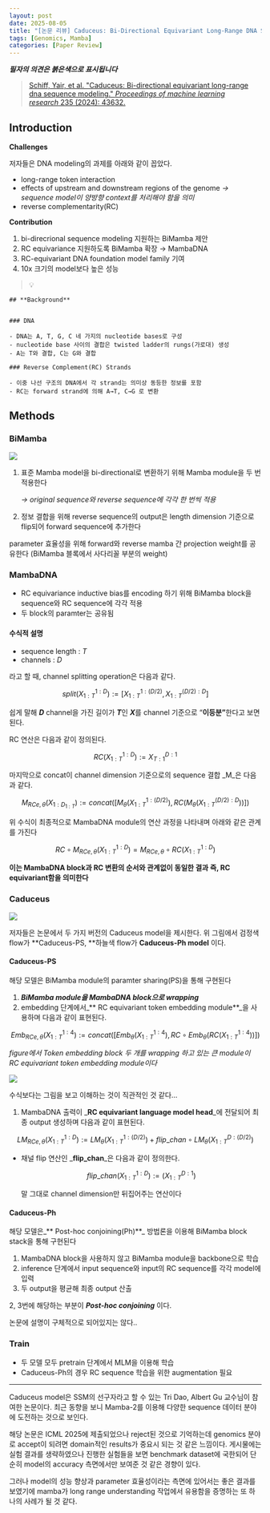 ```yaml
---
layout: post
date: 2025-08-05
title: "[논문 리뷰] Caduceus: Bi-Directional Equivariant Long-Range DNA Sequence Modeling"
tags: [Genomics, Mamba]
categories: [Paper Review]
---
```


<span class="notion-red">_**필자의 의견은 붉은색으로 표시됩니다**_</span>


> [Schiff, Yair, et al. "Caduceus: Bi-directional equivariant long-range dna sequence modeling." ](https://pmc.ncbi.nlm.nih.gov/articles/PMC12189541/)[_Proceedings of machine learning research_](https://pmc.ncbi.nlm.nih.gov/articles/PMC12189541/)[ 235 (2024): 43632.](https://pmc.ncbi.nlm.nih.gov/articles/PMC12189541/)



## Introduction


**Challenges**


저자들은 DNA modeling의 과제를 아래와 같이 꼽았다.

- long-range token interaction
- effects of upstream and downstream regions of the genome 
_→ sequence model이 양방향 context를 처리해야 함을 의미_
- reverse complementarity(RC)

**Contribution**

1. bi-direcrional sequence modeling 지원하는 BiMamba 제안
1. RC equivariance 지원하도록 BiMamba 확장 → MambaDNA
1. RC-equivariant DNA foundation model family 기여
1. 10x 크기의 model보다 높은 성능

> 💡 


	## **Background**


	### DNA

	- DNA는 A, T, G, C 네 가지의 nucleotide bases로 구성
	- nucleotide base 사이의 결합은 twisted ladder의 rungs(가로대) 생성
	- A는 T와 결합, C는 G와 결합

	### Reverse Complement(RC) Strands

	- 이중 나선 구조의 DNA에서 각 strand는 의미상 동등한 정보를 포함
	- RC는 forward strand에 의해 A→T, C→G 로 변환


## Methods



### BiMamba


![](https://prod-files-secure.s3.us-west-2.amazonaws.com/542b861c-36a8-4051-84e5-8804b6728dba/2c247d59-7815-4980-99f0-8f0d21f445a7/image.png?X-Amz-Algorithm=AWS4-HMAC-SHA256&X-Amz-Content-Sha256=UNSIGNED-PAYLOAD&X-Amz-Credential=ASIAZI2LB466Y3A3WX3V%2F20250910%2Fus-west-2%2Fs3%2Faws4_request&X-Amz-Date=20250910T190055Z&X-Amz-Expires=3600&X-Amz-Security-Token=IQoJb3JpZ2luX2VjEIr%2F%2F%2F%2F%2F%2F%2F%2F%2F%2FwEaCXVzLXdlc3QtMiJGMEQCICAFgwuuEPMqwi2vWlqSjjFtC6IlfogNSKQ7fMojqqtAAiAkN%2Bs9U2UZsCDYfsXKIqMGj2a2ee9gQDgjsAwYHzbGpyqIBAjz%2F%2F%2F%2F%2F%2F%2F%2F%2F%2F8BEAAaDDYzNzQyMzE4MzgwNSIM0Ai9i2jPBTl%2F6bv9KtwDWGPO06t1XNc1B9lp8NrlSud9dTBIKLzPvG4BfLA85zC8mvq10mrfusr9L%2BeCTkgb6IoCHwC42pZjGo5ROfFIPTH8g%2FtkENSk%2BAcW2aagkh0wjRjkSz8hOblo42%2BQ7rKpN80cVryrLDGeWi2bFqu9O1Sy5Pg3Bqw%2F1jb6TFokmie5G1NXWJoh%2FPdyOMjISihKBVymBaKmyhjrHiPkDLgqsdYUEcD1t8tRYN7fK1%2BLbrYw2V14XqEfgVHlQLBvjr1UgXnLtBuLNmBkLr%2F0elpVD0Sx08MTuclBbgISiu%2F8%2BtDmQY8mKEOBOresjpaZ7tjF5Y0fgt4yLtot7Efxg4jPGXGSjBU4B9tgWdyknDEsaj%2BqUr%2Fp%2FmhSFZNJOFP8iDyFmk7qenoDPtrV9dD0ZzmyOVlb2Wn6IUL3umDgxObDU%2F8A8qcwC6KG%2BNTPEPIoMxytLeh3HIVw0BoKR%2BcI9F%2BZh5l6isew92pZInUrb8iBa89Ly%2BRs%2FwtehsBdUNMFz8fcpIgX6xJY7WAisXUkeSkwg0gQOe%2BwlRVj9rVhr9Klki9SCUGdsCqQxCluNiYhM2zi7NQGLUrLEHa%2BYfvMcVUSWeuZPRNpOAuezB61ouB8T3lGaOuPMEc%2BDzIE5NkwruyGxgY6pgH06TkjNvVk9Wo2eFDmz95aMeUUSvzLWYwQMQg2xdEwDxLaTm4%2BfDmM66PcGfj%2FtbGfOgwIvMK3V8%2FxVslUwmGvJ3On6qOAHhqnWX1TuK%2FGR4DnOE598JAhyWeRGfUxdhQKGtUaLCdtpgU470erEjRTWnWGMVdsLxXjbohnLJCn4f2TzpxcmY1XxcaWa4KntuLEVqOH2otP%2B6g33E9%2FwxYvBXbCHHyk&X-Amz-Signature=a03c55221f0147af1c08f17f9e1ba95113ac88a2a06588d3306aa9d4b3fb2aec&X-Amz-SignedHeaders=host&x-amz-checksum-mode=ENABLED&x-id=GetObject)

1. 표준 Mamba model을 bi-directional로 변환하기 위해 Mamba module을 두 번 적용한다

	_→ original sequence와 reverse sequence에 각각 한 번씩 적용_

1. 정보 결합을 위해 reverse sequence의 output은 length dimension 기준으로 flip되어 forward sequence에 추가한다

parameter 효율성을 위해 forward와 reverse mamba 간 projection weight를 공유한다 (BiMamba 블록에서 사다리꼴 부분의 weight)



### MambaDNA

- RC equivariance inductive bias를 encoding 하기 위해 BiMamba block을 sequence와 RC sequence에 각각 적용
- 두 block의 paramter는 공유됨


#### 수식적 설명

- sequence length : _T_
- channels : _D_

라고 할 때,  channel splitting operation은 다음과 같다.


$$
split(X^{1:D}_{1:T}):=[X^{1:(D/2)}_{1:T},X^{(D/2):D}_{1:T}]
$$


<span class="notion-red">쉽게 말해 </span><span class="notion-red">_**D**_</span><span class="notion-red"> channel을 가진 길이가 </span><span class="notion-red">_**T**_</span><span class="notion-red">인 </span><span class="notion-red">_**X**_</span><span class="notion-red">를 channel 기준으로 “</span><span class="notion-red">**이등분”**</span><span class="notion-red">한다고 보면 된다.</span>


RC 연산은 다음과 같이 정의된다.


$$
RC(X^{1:D}_{1:T}):=X^{D:1}_{T:1}
$$


마지막으로 concat이 channel dimension 기준으로의 sequence 결합 _M_은 다음과 같다.


$$
M_{RCe,\theta}(X_{1:D_{1:T}}):=concat([M_{\theta}(X^{1:(D/2)}_{1:T}),RC(M_{\theta}(X^{(D/2):D}_{1:T}))])
$$


위 수식이 최종적으로 MambaDNA module의 연산 과정을 나타내며 아래와 같은 관계를 가진다


$$
RC\circ M_{RCe,\theta}(X^{1:D}_{1:T}) = M_{RCe,\theta} \circ RC(X^{1:D}_{1:T})
$$


**이는 MambaDNA block과 RC 변환의 순서와 관계없이 동일한 결과 즉, RC equivariant함을 의미한다**



### Caduceus


![](https://prod-files-secure.s3.us-west-2.amazonaws.com/542b861c-36a8-4051-84e5-8804b6728dba/f94a60d7-8145-473b-aef9-7c68d3ec604a/image.png?X-Amz-Algorithm=AWS4-HMAC-SHA256&X-Amz-Content-Sha256=UNSIGNED-PAYLOAD&X-Amz-Credential=ASIAZI2LB466Y3A3WX3V%2F20250910%2Fus-west-2%2Fs3%2Faws4_request&X-Amz-Date=20250910T190055Z&X-Amz-Expires=3600&X-Amz-Security-Token=IQoJb3JpZ2luX2VjEIr%2F%2F%2F%2F%2F%2F%2F%2F%2F%2FwEaCXVzLXdlc3QtMiJGMEQCICAFgwuuEPMqwi2vWlqSjjFtC6IlfogNSKQ7fMojqqtAAiAkN%2Bs9U2UZsCDYfsXKIqMGj2a2ee9gQDgjsAwYHzbGpyqIBAjz%2F%2F%2F%2F%2F%2F%2F%2F%2F%2F8BEAAaDDYzNzQyMzE4MzgwNSIM0Ai9i2jPBTl%2F6bv9KtwDWGPO06t1XNc1B9lp8NrlSud9dTBIKLzPvG4BfLA85zC8mvq10mrfusr9L%2BeCTkgb6IoCHwC42pZjGo5ROfFIPTH8g%2FtkENSk%2BAcW2aagkh0wjRjkSz8hOblo42%2BQ7rKpN80cVryrLDGeWi2bFqu9O1Sy5Pg3Bqw%2F1jb6TFokmie5G1NXWJoh%2FPdyOMjISihKBVymBaKmyhjrHiPkDLgqsdYUEcD1t8tRYN7fK1%2BLbrYw2V14XqEfgVHlQLBvjr1UgXnLtBuLNmBkLr%2F0elpVD0Sx08MTuclBbgISiu%2F8%2BtDmQY8mKEOBOresjpaZ7tjF5Y0fgt4yLtot7Efxg4jPGXGSjBU4B9tgWdyknDEsaj%2BqUr%2Fp%2FmhSFZNJOFP8iDyFmk7qenoDPtrV9dD0ZzmyOVlb2Wn6IUL3umDgxObDU%2F8A8qcwC6KG%2BNTPEPIoMxytLeh3HIVw0BoKR%2BcI9F%2BZh5l6isew92pZInUrb8iBa89Ly%2BRs%2FwtehsBdUNMFz8fcpIgX6xJY7WAisXUkeSkwg0gQOe%2BwlRVj9rVhr9Klki9SCUGdsCqQxCluNiYhM2zi7NQGLUrLEHa%2BYfvMcVUSWeuZPRNpOAuezB61ouB8T3lGaOuPMEc%2BDzIE5NkwruyGxgY6pgH06TkjNvVk9Wo2eFDmz95aMeUUSvzLWYwQMQg2xdEwDxLaTm4%2BfDmM66PcGfj%2FtbGfOgwIvMK3V8%2FxVslUwmGvJ3On6qOAHhqnWX1TuK%2FGR4DnOE598JAhyWeRGfUxdhQKGtUaLCdtpgU470erEjRTWnWGMVdsLxXjbohnLJCn4f2TzpxcmY1XxcaWa4KntuLEVqOH2otP%2B6g33E9%2FwxYvBXbCHHyk&X-Amz-Signature=7d5a6b5d6586d6565eb5abd582d21f69896ab68a3f3ce78be7522dc63951a01d&X-Amz-SignedHeaders=host&x-amz-checksum-mode=ENABLED&x-id=GetObject)


저자들은 논문에서 두 가지 버전의 Caduceus model을 제시한다. 위 그림에서 검정색 flow가 **Caduceus-PS, **하늘색 flow가 **Caduceus-Ph model** 이다.



#### Caduceus-PS


해당 모델은 BiMamba module의 paramter sharing(PS)을 통해 구현된다

1. _**BiMamba module을 MambaDNA block으로 wrapping**_
1. embedding 단계에서_** RC equivariant token embedding module**_을 사용하며 다음과 같이 표현된다.

$$
Emb_{RCe,\theta}(X^{1:4}_{1:T}):=concat([Emb_{\theta}(X^{1:4}_{1:T}),RC \circ Emb_{\theta}(RC(X^{1:4}_{1:T}))])
$$


_figure에서 Token embedding block 두 개를 wrapping 하고 있는 큰 module이 RC equivariant token embedding module이다_


![](https://prod-files-secure.s3.us-west-2.amazonaws.com/542b861c-36a8-4051-84e5-8804b6728dba/b175e4da-71eb-4e91-8c23-a06dabe673c9/image.png?X-Amz-Algorithm=AWS4-HMAC-SHA256&X-Amz-Content-Sha256=UNSIGNED-PAYLOAD&X-Amz-Credential=ASIAZI2LB466Y3A3WX3V%2F20250910%2Fus-west-2%2Fs3%2Faws4_request&X-Amz-Date=20250910T190055Z&X-Amz-Expires=3600&X-Amz-Security-Token=IQoJb3JpZ2luX2VjEIr%2F%2F%2F%2F%2F%2F%2F%2F%2F%2FwEaCXVzLXdlc3QtMiJGMEQCICAFgwuuEPMqwi2vWlqSjjFtC6IlfogNSKQ7fMojqqtAAiAkN%2Bs9U2UZsCDYfsXKIqMGj2a2ee9gQDgjsAwYHzbGpyqIBAjz%2F%2F%2F%2F%2F%2F%2F%2F%2F%2F8BEAAaDDYzNzQyMzE4MzgwNSIM0Ai9i2jPBTl%2F6bv9KtwDWGPO06t1XNc1B9lp8NrlSud9dTBIKLzPvG4BfLA85zC8mvq10mrfusr9L%2BeCTkgb6IoCHwC42pZjGo5ROfFIPTH8g%2FtkENSk%2BAcW2aagkh0wjRjkSz8hOblo42%2BQ7rKpN80cVryrLDGeWi2bFqu9O1Sy5Pg3Bqw%2F1jb6TFokmie5G1NXWJoh%2FPdyOMjISihKBVymBaKmyhjrHiPkDLgqsdYUEcD1t8tRYN7fK1%2BLbrYw2V14XqEfgVHlQLBvjr1UgXnLtBuLNmBkLr%2F0elpVD0Sx08MTuclBbgISiu%2F8%2BtDmQY8mKEOBOresjpaZ7tjF5Y0fgt4yLtot7Efxg4jPGXGSjBU4B9tgWdyknDEsaj%2BqUr%2Fp%2FmhSFZNJOFP8iDyFmk7qenoDPtrV9dD0ZzmyOVlb2Wn6IUL3umDgxObDU%2F8A8qcwC6KG%2BNTPEPIoMxytLeh3HIVw0BoKR%2BcI9F%2BZh5l6isew92pZInUrb8iBa89Ly%2BRs%2FwtehsBdUNMFz8fcpIgX6xJY7WAisXUkeSkwg0gQOe%2BwlRVj9rVhr9Klki9SCUGdsCqQxCluNiYhM2zi7NQGLUrLEHa%2BYfvMcVUSWeuZPRNpOAuezB61ouB8T3lGaOuPMEc%2BDzIE5NkwruyGxgY6pgH06TkjNvVk9Wo2eFDmz95aMeUUSvzLWYwQMQg2xdEwDxLaTm4%2BfDmM66PcGfj%2FtbGfOgwIvMK3V8%2FxVslUwmGvJ3On6qOAHhqnWX1TuK%2FGR4DnOE598JAhyWeRGfUxdhQKGtUaLCdtpgU470erEjRTWnWGMVdsLxXjbohnLJCn4f2TzpxcmY1XxcaWa4KntuLEVqOH2otP%2B6g33E9%2FwxYvBXbCHHyk&X-Amz-Signature=271ba211d66af663938d81bc1ce326e2fe8fefeb9d12e179c01b76183c6e927a&X-Amz-SignedHeaders=host&x-amz-checksum-mode=ENABLED&x-id=GetObject)


<span class="notion-red">수식보다는 그림을 보고 이해하는 것이 직관적인 것 같다…</span>

1. MambaDNA 출력이 _**RC equivariant language model head**_에 전달되어 최종 output 생성하며 다음과 같이 표현된다.

$$
LM_{RCe,\theta}(X^{1:D}_{1:T}):= LM_{\theta}(X^{1:(D/2)}_{1:T})+flip\_chan\circ LM_{\theta}(X^{D:(D/2)}_{1:T})
$$

- 채널 flip 연산인 _**flip\_chan**_은 다음과 같이 정의한다.

	$$
	flip\_chan(X^{1:D}_{1:T}):=(X^{D:1}_{1:T})
	$$


	말 그대로 channel dimension만 뒤집어주는 연산이다



#### Caduceus-Ph


해당 모델은_** Post-hoc conjoining(Ph)**_ 방법론을 이용해 BiMamba block stack을 통해 구현된다

1. MambaDNA block을 사용하지 않고 BiMamba module을 backbone으로 학습
1. inference 단계에서 input sequence와 input의 RC sequence를 각각 model에 입력
1. 두 output을 평균해 최종 output 산출

2, 3번에 해당하는 부분이 _**Post-hoc conjoining**_ 이다.


<span class="notion-red">논문에 설명이 구체적으로 되어있지는 않다..</span>



### Train

- 두 모델 모두 pretrain 단계에서 MLM을 이용해 학습
- Caduceus-Ph의 경우 RC sequence 학습을 위한 augmentation 필요

---


<span class="notion-red">Caduceus model은 SSM의 선구자라고 할 수 있는 Tri Dao, Albert Gu 교수님이 참여한 논문이다. 최근 동향을 보니 Mamba-2를 이용해 다양한 sequence 데이터 분야에 도전하는 것으로 보인다.</span>


<span class="notion-red">해당 논문은 ICML 2025에 제출되었으나 reject된 것으로 기억하는데 genomics 분야로 accept이 되려면 domain적인 results가 중요시 되는 것 같은 느낌이다. 게시물에는 실험 결과를 생략하였으나 진행한 실험들을 보면 benchmark dataset에 국한되어 단순히 model의 accuracy 측면에서만 보여준 것 같은 경향이 있다.</span>


<span class="notion-red">그러나 model의 성능 향상과 parameter 효율성이라는 측면에 있어서는 좋은 결과를 보였기에 mamba가 long range understanding 작업에서 유용함을 증명하는 또 하나의 사례가 될 것 같다.</span>

